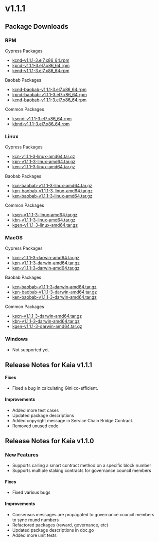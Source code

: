 # v1.1.1

## Package Downloads

### RPM <a id="rpm"></a>

Cypress Packages

- [kcnd-v1.1.1-3.el7.x86_64.rpm](http://packages.klaytn.net/klaytn/v1.1.1/kcnd-v1.1.1-3.el7.x86_64.rpm)
- [kpnd-v1.1.1-3.el7.x86_64.rpm](http://packages.klaytn.net/klaytn/v1.1.1/kpnd-v1.1.1-3.el7.x86_64.rpm)
- [kend-v1.1.1-3.el7.x86_64.rpm](http://packages.klaytn.net/klaytn/v1.1.1/kend-v1.1.1-3.el7.x86_64.rpm)

Baobab Packages

- [kcnd-baobab-v1.1.1-3.el7.x86_64.rpm](http://packages.klaytn.net/klaytn/v1.1.1/kcnd-baobab-v1.1.1-3.el7.x86_64.rpm)
- [kpnd-baobab-v1.1.1-3.el7.x86_64.rpm](http://packages.klaytn.net/klaytn/v1.1.1/kpnd-baobab-v1.1.1-3.el7.x86_64.rpm)
- [kend-baobab-v1.1.1-3.el7.x86_64.rpm](http://packages.klaytn.net/klaytn/v1.1.1/kend-baobab-v1.1.1-3.el7.x86_64.rpm)

Common Packages

- [kscnd-v1.1.1-3.el7.x86_64.rpm](http://packages.klaytn.net/klaytn/v1.1.1/kscnd-v1.1.1-3.el7.x86_64.rpm)
- [kbnd-v1.1.1-3.el7.x86_64.rpm](http://packages.klaytn.net/klaytn/v1.1.1/kbnd-v1.1.1-3.el7.x86_64.rpm)

### Linux <a id="linux"></a>

Cypress Packages

- [kcn-v1.1.1-3-linux-amd64.tar.gz](http://packages.klaytn.net/klaytn/v1.1.1/kcn-v1.1.1-3-linux-amd64.tar.gz)
- [kpn-v1.1.1-3-linux-amd64.tar.gz](http://packages.klaytn.net/klaytn/v1.1.1/kpn-v1.1.1-3-linux-amd64.tar.gz)
- [ken-v1.1.1-3-linux-amd64.tar.gz](http://packages.klaytn.net/klaytn/v1.1.1/ken-v1.1.1-3-linux-amd64.tar.gz)

Baobab Packages

- [kcn-baobab-v1.1.1-3-linux-amd64.tar.gz](http://packages.klaytn.net/klaytn/v1.1.1/kcn-baobab-v1.1.1-3-linux-amd64.tar.gz)
- [kpn-baobab-v1.1.1-3-linux-amd64.tar.gz](http://packages.klaytn.net/klaytn/v1.1.1/kpn-baobab-v1.1.1-3-linux-amd64.tar.gz)
- [ken-baobab-v1.1.1-3-linux-amd64.tar.gz](http://packages.klaytn.net/klaytn/v1.1.1/ken-baobab-v1.1.1-3-linux-amd64.tar.gz)

Common Packages

- [kscn-v1.1.1-3-linux-amd64.tar.gz](http://packages.klaytn.net/klaytn/v1.1.1/kscn-v1.1.1-3-linux-amd64.tar.gz)
- [kbn-v1.1.1-3-linux-amd64.tar.gz](http://packages.klaytn.net/klaytn/v1.1.1/kbn-v1.1.1-3-linux-amd64.tar.gz)
- [kgen-v1.1.1-3-linux-amd64.tar.gz](http://packages.klaytn.net/klaytn/v1.1.1/kgen-v1.1.1-3-linux-amd64.tar.gz)

### MacOS <a id="macos"></a>

Cypress Packages

- [kcn-v1.1.1-3-darwin-amd64.tar.gz](http://packages.klaytn.net/klaytn/v1.1.1/kcn-v1.1.1-3-darwin-amd64.tar.gz)
- [kpn-v1.1.1-3-darwin-amd64.tar.gz](http://packages.klaytn.net/klaytn/v1.1.1/kpn-v1.1.1-3-darwin-amd64.tar.gz)
- [ken-v1.1.1-3-darwin-amd64.tar.gz](http://packages.klaytn.net/klaytn/v1.1.1/ken-v1.1.1-3-darwin-amd64.tar.gz)

Baobab Packages

- [kcn-baobab-v1.1.1-3-darwin-amd64.tar.gz](http://packages.klaytn.net/klaytn/v1.1.1/kcn-baobab-v1.1.1-3-darwin-amd64.tar.gz)
- [kpn-baobab-v1.1.1-3-darwin-amd64.tar.gz](http://packages.klaytn.net/klaytn/v1.1.1/kpn-baobab-v1.1.1-3-darwin-amd64.tar.gz)
- [ken-baobab-v1.1.1-3-darwin-amd64.tar.gz](http://packages.klaytn.net/klaytn/v1.1.1/ken-baobab-v1.1.1-3-darwin-amd64.tar.gz)

Common Packages

- [kscn-v1.1.1-3-darwin-amd64.tar.gz](http://packages.klaytn.net/klaytn/v1.1.1/kscn-v1.1.1-3-darwin-amd64.tar.gz)
- [kbn-v1.1.1-3-darwin-amd64.tar.gz](http://packages.klaytn.net/klaytn/v1.1.1/kbn-v1.1.1-3-darwin-amd64.tar.gz)
- [kgen-v1.1.1-3-darwin-amd64.tar.gz](http://packages.klaytn.net/klaytn/v1.1.1/kgen-v1.1.1-3-darwin-amd64.tar.gz)

### Windows <a id="windows"></a>

- Not supported yet

## Release Notes for Kaia v1.1.1

#### Fixes <a id="fixes"></a>

- Fixed a bug in calculating Gini co-efficient.

#### Improvements <a id="improvements"></a>

- Added more test cases
- Updated package descriptions
- Added copyright message in Service Chain Bridge Contract.
- Removed unused code

## Release Notes for Kaia v1.1.0

### New Features <a id="new-features"></a>

- Supports calling a smart contract method on a specific block number
- Supports multiple staking contracts for governance council members

#### Fixes <a id="fixes"></a>

- Fixed various bugs

#### Improvements <a id="improvements"></a>

- Consensus messages are propagated to governance council members to sync round numbers
- Refactored packages (reward, governance, etc)
- Updated package descriptions in doc.go
- Added more unit tests
